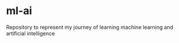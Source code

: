# ml-ai
Repository to represent my journey of learning machine learning and artificial intelligence
